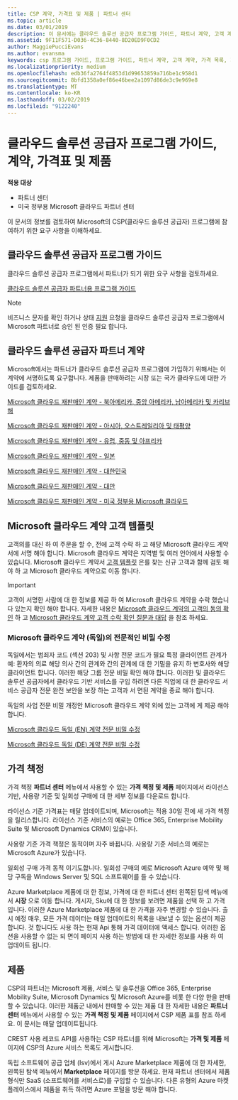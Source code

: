 ```yaml
---
title: CSP 계약, 가격표 및 제품 | 파트너 센터
ms.topic: article
ms.date: 03/01/2019
description: 이 문서에는 클라우드 솔루션 공급자 프로그램 가이드, 파트너 계약, 고객 계약, 가격 목록 및 제품 링크가 포함되어 있습니다.
ms.assetid: 9F11F571-D036-4C36-8440-8D20ED9F0CD2
author: MaggiePucciEvans
ms.author: evansma
keywords: csp 프로그램 가이드, 프로그램 가이드, 파트너 계약, 고객 계약, 가격 목록, 제품
ms.localizationpriority: medium
ms.openlocfilehash: edb36fa2764f4853d1d99653859a716be1c958d1
ms.sourcegitcommit: 8bfd1358a0ef86e46bee2a1097d86de3c9e969e8
ms.translationtype: MT
ms.contentlocale: ko-KR
ms.lasthandoff: 03/02/2019
ms.locfileid: "9122240"
---
```

# <a name="cloud-solution-provider-program-guide-agreements-price-lists-and-offers"></a>클라우드 솔루션 공급자 프로그램 가이드, 계약, 가격표 및 제품

**적용 대상**

-  파트너 센터
-  미국 정부용 Microsoft 클라우드 파트너 센터


이 문서의 정보를 검토하여 Microsoft의 CSP(클라우드 솔루션 공급자) 프로그램에 참여하기 위한 요구 사항을 이해하세요. 

## <a name="cloud-solution-provider-program-guide"></a>클라우드 솔루션 공급자 프로그램 가이드

클라우드 솔루션 공급자 프로그램에서 파트너가 되기 위한 요구 사항을 검토하세요.

[클라우드 솔루션 공급자 파트너용 프로그램 가이드](https://go.microsoft.com/fwlink/p/?LinkId=617100)

>[!Note]
>비즈니스 문자를 확인 하거나 상태 [지원](https://partner.microsoft.com/pcv/servicerequests/create) 요청을 클라우드 솔루션 공급자 프로그램에서 Microsoft 파트너로 승인 된 인증 필요 합니다.

## <a name="cloud-solution-provider-partner-agreement"></a>클라우드 솔루션 공급자 파트너 계약

Microsoft에서는 파트너가 클라우드 솔루션 공급자 프로그램에 가입하기 위해서는 이 계약에 서명하도록 요구합니다. 제품을 판매하려는 시장 또는 국가 클라우드에 대한 가이드를 검토하세요.

[Microsoft 클라우드 재판매인 계약 - 북아메리카, 중앙 아메리카, 남아메리카 및 카리브 해](https://download.microsoft.com/download/2/C/8/2C8CAC17-FCE7-4F51-9556-4D77C7022DF5/MCRA2018_AOC_ENG_Sep2018_CR.pdf)

[Microsoft 클라우드 재판매인 계약 - 아시아, 오스트레일리아 및 태평양](https://download.microsoft.com/download/2/C/8/2C8CAC17-FCE7-4F51-9556-4D77C7022DF5/MCRA2018_APOC_ENG_Mar2019_CR.pdf)

[Microsoft 클라우드 재판매인 계약 - 유럽, 중동 및 아프리카](https://download.microsoft.com/download/2/C/8/2C8CAC17-FCE7-4F51-9556-4D77C7022DF5/MCRA2018_EOC_ENG_Sep2018_CR.pdf)

[Microsoft 클라우드 재판매인 계약 - 일본](https://download.microsoft.com/download/2/C/8/2C8CAC17-FCE7-4F51-9556-4D77C7022DF5/MCRA2018_JPN_ENG_Sep2018_CR.pdf)

[Microsoft 클라우드 재판매인 계약 - 대한민국](https://download.microsoft.com/download/2/C/8/2C8CAC17-FCE7-4F51-9556-4D77C7022DF5/MCRA2018_KOR_ENG_Sep2018_CR.pdf)

[Microsoft 클라우드 재판매인 계약 - 대만](https://download.microsoft.com/download/2/C/8/2C8CAC17-FCE7-4F51-9556-4D77C7022DF5/MCRA2018_TAI_ENG_Sep2018_CR.pdf)

[Microsoft 클라우드 재판매인 계약 - 미국 정부용 Microsoft 클라우드](https://download.microsoft.com/download/2/C/8/2C8CAC17-FCE7-4F51-9556-4D77C7022DF5/MCRA2018_AOC_USGCC_ENG_Feb2019_CR.pdf)

## <a name="microsoft-cloud-agreement-customer-templates"></a>Microsoft 클라우드 계약 고객 템플릿

고객의를 대신 하 여 주문을 할 수, 전에 고객 수락 하 고 해당 Microsoft 클라우드 계약서에 서명 해야 합니다. Microsoft 클라우드 계약은 지역별 및 여러 언어에서 사용할 수 있습니다. Microsoft 클라우드 계약서 [고객 템플릿](agreements.md) 은를 찾는 신규 고객과 함께 검토 해야 하 고 Microsoft 클라우드 계약으로 이동 합니다.

>[!IMPORTANT]
>고객이 서명한 사람에 대 한 정보를 제공 하 여 Microsoft 클라우드 계약을 수락 했습니다 있는지 확인 해야 합니다. 자세한 내용은 [Microsoft 클라우드 계약의 고객의 동의 확인](confirm-consent.md) 하 고 [Microsoft 클라우드 계약 고객 수락 확인 질문과 대답](confirm-consent-faq.md) 을 참조 하세요.

### <a name="professional-secrecy-amendment-to-the-microsoft-cloud-agreement-germany"></a>Microsoft 클라우드 계약 (독일)의 전문적인 비밀 수정

독일에서는 범죄자 코드 (섹션 203) 및 사항 전문 코드가 필요 특정 클라이언트 관계가 예: 환자의 의료 해당 의사 간의 관계와 간의 관계에 대 한 기밀을 유지 하 변호사와 해당 클라이언트 합니다. 이러한 해당 그룹 전문 비밀 확인 해야 합니다. 이러한 및 클라우드 솔루션 공급자에서 클라우드 기반 서비스를 구입 하려면 다른 직업에 대 한 클라우드 서비스 공급자 전문 완전 보안을 보장 하는 고객과 서 면된 계약을 종료 해야 합니다. 

독일의 사업 전문 비밀 개정안 Microsoft 클라우드 계약 외에 있는 고객에 게 제공 해야 합니다.

[Microsoft 클라우드 독일 (EN) 계약 전문 비밀 수정](https://go.microsoft.com/fwlink/?linkid=2030827&clcid=0x409)

[Microsoft 클라우드 독일 (DE) 계약 전문 비밀 수정](https://go.microsoft.com/fwlink/?linkid=2030827&clcid=0x407)


## <a name="pricing"></a>가격 책정


가격 책정 **파트너 센터** 메뉴에서 사용할 수 있는 **가격 책정 및 제품** 페이지에서 라이선스 기반, 사용량 기준 및 일회성 구매에 대 한 세부 정보를 다운로드 합니다. 

라이선스 기준 가격표는 매달 업데이트되며, Microsoft는 적용 30일 전에 새 가격 책정을 릴리스합니다. 라이선스 기준 서비스의 예로는 Office 365, Enterprise Mobility Suite 및 Microsoft Dynamics CRM이 있습니다. 

사용량 기준 가격 책정은 동적이며 자주 바뀝니다. 사용량 기준 서비스의 예로는 Microsoft Azure가 있습니다.

일회성 구매 가격 동적 이기도합니다. 일회성 구매의 예로 Microsoft Azure 예약 및 해당 구독을 Windows Server 및 SQL 소프트웨어를 들 수 있습니다. 

Azure Marketplace 제품에 대 한 정보, 가격에 대 한 파트너 센터 왼쪽된 탐색 메뉴에서 **시장** 으로 이동 합니다. 게시자, Sku에 대 한 정보를 보려면 제품을 선택 하 고 가격입니다. 이러한 Azure Marketplace 제품에 대 한 가격을 자주 변경할 수 있습니다. 출시 예정 매우, 모든 가격 데이터는 매일 업데이트의 목록을 내보낼 수 있는 옵션이 제공 합니다. 것 합니다도 사용 하는 현재 Api 통해 가격 데이터에 액세스 합니다. 이러한 옵션을 사용할 수 없는 되 면이 페이지 사용 하는 방법에 대 한 자세한 정보를 사용 하 여 업데이트 됩니다.

## <a name="offers"></a>제품


CSP의 파트너는 Microsoft 제품, 서비스 및 솔루션을 Office 365, Enterprise Mobility Suite, Microsoft Dynamics 및 Microsoft Azure를 비롯 한 다양 한을 판매할 수 있습니다. 이러한 제품군 내에서 판매할 수 있는 제품 대 한 자세한 내용은 **파트너 센터** 메뉴에서 사용할 수 있는 **가격 책정 및 제품** 페이지에서 CSP 제품 표를 참조 하세요. 이 문서는 매달 업데이트됩니다.

CREST 사용 레코드 API를 사용하는 CSP 파트너를 위해 Microsoft는 **가격 및 제품** 페이지에 CSP의 Azure 서비스 목록도 게시합니다.

독립 소프트웨어 공급 업체 (Isv)에서 게시 Azure Marketplace 제품에 대 한 자세한, 왼쪽된 탐색 메뉴에서 **Marketplace** 페이지를 방문 하세요. 현재 파트너 센터에서 제품 형식만 SaaS (소프트웨어를 서비스로)를 구입할 수 있습니다. 다른 유형의 Azure 마켓플레이스에서 제품을 취득 하려면 Azure 포털을 방문 해야 합니다.


